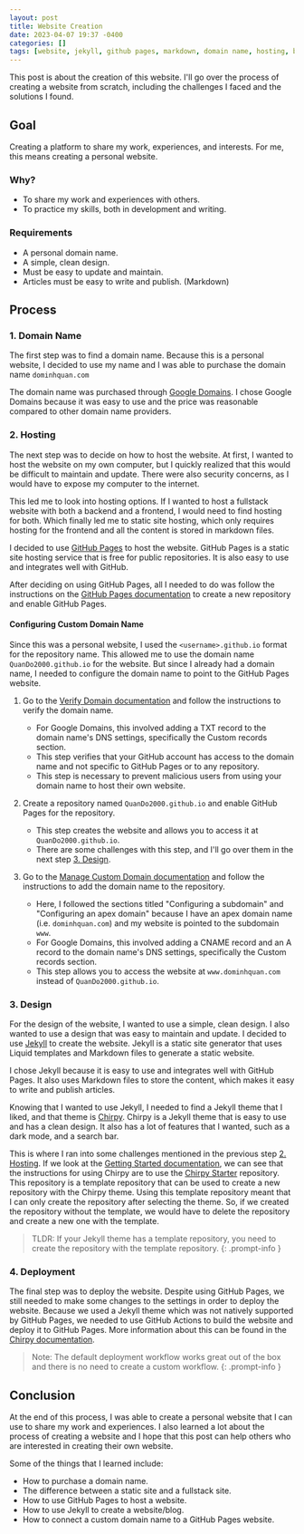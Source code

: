 ```yaml
---
layout: post
title: Website Creation
date: 2023-04-07 19:37 -0400
categories: []
tags: [website, jekyll, github pages, markdown, domain name, hosting, blog]
---
```


This post is about the creation of this website. I'll go over the process of creating a website from scratch, including the challenges I faced and the solutions I found.

## Goal

Creating a platform to share my work, experiences, and interests. For me, this means creating a personal website.

### Why?

- To share my work and experiences with others.
- To practice my skills, both in development and writing.

### Requirements

- A personal domain name.
- A simple, clean design.
- Must be easy to update and maintain.
- Articles must be easy to write and publish. (Markdown)

## Process

### 1. Domain Name

The first step was to find a domain name. Because this is a personal website, I decided to use my name and I was able to purchase the domain name `dominhquan.com`

The domain name was purchased through [Google Domains](https://domains.google/). I chose Google Domains because it was easy to use and the price was reasonable compared to other domain name providers.

### 2. Hosting

The next step was to decide on how to host the website. At first, I wanted to host the website on my own computer, but I quickly realized that this would be difficult to maintain and update. There were also security concerns, as I would have to expose my computer to the internet.

This led me to look into hosting options. If I wanted to host a fullstack website with both a backend and a frontend, I would need to find hosting for both. Which finally led me to static site hosting, which only requires hosting for the frontend and all the content is stored in markdown files.

I decided to use [GitHub Pages](https://pages.github.com/) to host the website. GitHub Pages is a static site hosting service that is free for public repositories. It is also easy to use and integrates well with GitHub.

After deciding on using GitHub Pages, all I needed to do was follow the instructions on the [GitHub Pages documentation](https://docs.github.com/en/pages/getting-started-with-github-pages/creating-a-github-pages-site) to create a new repository and enable GitHub Pages.

#### Configuring Custom Domain Name

Since this was a personal website, I used the `<username>.github.io` format for the repository name. This allowed me to use the domain name `QuanDo2000.github.io` for the website. But since I already had a domain name, I needed to configure the domain name to point to the GitHub Pages website.

1. Go to the [Verify Domain documentation](https://docs.github.com/en/pages/configuring-a-custom-domain-for-your-github-pages-site/verifying-your-custom-domain-for-github-pages) and follow the instructions to verify the domain name.

   - For Google Domains, this involved adding a TXT record to the domain name's DNS settings, specifically the Custom records section.
   - This step verifies that your GitHub account has access to the domain name and not specific to GitHub Pages or to any repository.
   - This step is necessary to prevent malicious users from using your domain name to host their own website.

2. Create a repository named `QuanDo2000.github.io` and enable GitHub Pages for the repository.

   - This step creates the website and allows you to access it at `QuanDo2000.github.io`.
   - There are some challenges with this step, and I'll go over them in the next step [3. Design](#3-design).

3. Go to the [Manage Custom Domain documentation](https://docs.github.com/en/pages/configuring-a-custom-domain-for-your-github-pages-site/managing-a-custom-domain-for-your-github-pages-site) and follow the instructions to add the domain name to the repository.

   - Here, I followed the sections titled "Configuring a subdomain" and "Configuring an apex domain" because I have an apex domain name (i.e. `dominhquan.com`) and my website is pointed to the subdomain `www`.
   - For Google Domains, this involved adding a CNAME record and an A record to the domain name's DNS settings, specifically the Custom records section.
   - This step allows you to access the website at `www.dominhquan.com` instead of `QuanDo2000.github.io`.

### 3. Design

For the design of the website, I wanted to use a simple, clean design. I also wanted to use a design that was easy to maintain and update. I decided to use [Jekyll](https://jekyllrb.com/) to create the website. Jekyll is a static site generator that uses Liquid templates and Markdown files to generate a static website.

I chose Jekyll because it is easy to use and integrates well with GitHub Pages. It also uses Markdown files to store the content, which makes it easy to write and publish articles.

Knowing that I wanted to use Jekyll, I needed to find a Jekyll theme that I liked, and that theme is [Chirpy](https://github.com/cotes2020/jekyll-theme-chirpy). Chirpy is a Jekyll theme that is easy to use and has a clean design. It also has a lot of features that I wanted, such as a dark mode, and a search bar.

This is where I ran into some challenges mentioned in the previous step [2. Hosting](#2-hosting). If we look at the [Getting Started documentation](https://chirpy.cotes.page/posts/getting-started/), we can see that the instructions for using Chirpy are to use the [Chirpy Starter](https://github.com/cotes2020/chirpy-starter) repository. This repository is a template repository that can be used to create a new repository with the Chirpy theme. Using this template repository meant that I can only create the repository after selecting the theme. So, if we created the repository without the template, we would have to delete the repository and create a new one with the template.

<!-- prettier-ignore -->
> TLDR: If your Jekyll theme has a template repository, you need to create the repository with the template repository.
{: .prompt-info }

### 4. Deployment

The final step was to deploy the website. Despite using GitHub Pages, we still needed to make some changes to the settings in order to deploy the website. Because we used a Jekyll theme which was not natively supported by GitHub Pages, we needed to use GitHub Actions to build the website and deploy it to GitHub Pages. More information about this can be found in the [Chirpy documentation](https://chirpy.cotes.page/posts/getting-started/#deployment).

<!-- prettier-ignore -->
> Note: The default deployment workflow works great out of the box and there is no need to create a custom workflow.
{: .prompt-info }

## Conclusion

At the end of this process, I was able to create a personal website that I can use to share my work and experiences. I also learned a lot about the process of creating a website and I hope that this post can help others who are interested in creating their own website.

Some of the things that I learned include:

- How to purchase a domain name.
- The difference between a static site and a fullstack site.
- How to use GitHub Pages to host a website.
- How to use Jekyll to create a website/blog.
- How to connect a custom domain name to a GitHub Pages website.
